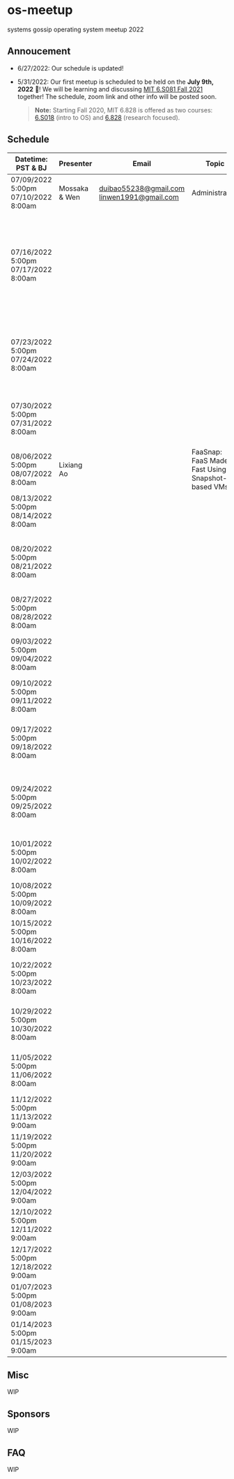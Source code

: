 # os-meetup
systems gossip operating system meetup 2022

## Annoucement
- 6/27/2022: Our schedule is updated! 
- 5/31/2022: Our first meetup is scheduled to be held on the **July 9th, 2022** 🎉! We will be learning and discussing [MIT 6.S081 Fall 2021](https://pdos.csail.mit.edu/6.828/2021/schedule.html) together! The schedule, zoom link and other info will be posted soon.
    
    > **Note:** Starting Fall 2020, MIT 6.828 is offered as two courses: [6.S018](https://pdos.csail.mit.edu/6.828/2021/schedule.html) (intro to OS) and [6.828](https://abelay.github.io/6828seminar/index.html) (research focused). 

## Schedule
| Datetime: PST & BJ | Presenter | Email | Topic | Material | Slides | Recording |
|------------------|-----------|-------|-------|----------|--------|-----------|
| 07/09/2022 5:00pm <br /> 07/10/2022 8:00am | Mossaka & Wen | duibao55238@gmail.com <br /> linwen1991@gmail.com | Administrative | Readings: [Chapter1](https://pdos.csail.mit.edu/6.S081/2021/xv6/book-riscv-rev2.pdf); <br /> Lecture: [Lec 1](https://www.youtube.com/watch?v=L6YqHxYHa7A) | TBD | TBD |
| 07/16/2022 5:00pm <br /> 07/17/2022 8:00am |  |  |  | Readings: [Chapter 2](https://pdos.csail.mit.edu/6.S081/2021/xv6/book-riscv-rev2.pdf) and <br /> xv6 code: [kernel/proc.h](https://github.com/mit-pdos/xv6-riscv/blob/riscv/kernel/proc.h), <br /> [kernel/defs.h](https://github.com/mit-pdos/xv6-riscv/blob/riscv/kernel/defs.h), [kernel/entry.S](https://github.com/mit-pdos/xv6-riscv/blob/riscv/kernel/entry.S), <br /> [kernel/main.c](https://github.com/mit-pdos/xv6-riscv/blob/riscv/kernel/main.c), [puser/initcode.S](https://github.com/mit-pdos/xv6-riscv/blob/riscv/user/initcode.S), <br /> [user/init.c](https://github.com/mit-pdos/xv6-riscv/blob/riscv/user/init.c), [skim kernel/proc.c](https://github.com/mit-pdos/xv6-riscv/blob/riscv/kernel/proc.c), <br /> [kernel/exec.c](https://github.com/mit-pdos/xv6-riscv/blob/riscv/kernel/exec.c); <br /> Lecture: [Lec 3](https://youtu.be/o44d---Dk4o) | TBD | TBD |
| 07/23/2022 5:00pm <br /> 07/24/2022 8:00am |  |  |  | Readings: [Chapter 3](https://pdos.csail.mit.edu/6.S081/2021/xv6/book-riscv-rev2.pdf) and <br /> [kernel/memlayout.h](https://github.com/mit-pdos/xv6-riscv/blob/riscv/kernel/memlayout.h), [kernel/vm.c](https://github.com/mit-pdos/xv6-riscv/blob/riscv/kernel/vm.c), <br /> [kernel/kalloc.c](https://github.com/mit-pdos/xv6-riscv/blob/riscv/kernel/kalloc.c), [kernel/riscv.h](https://github.com/mit-pdos/xv6-riscv/blob/riscv/kernel/riscv.h), <br /> and [kernel/exec.c](https://github.com/mit-pdos/xv6-riscv/blob/riscv/kernel/exec.c); <br /> Lecture: [Lec 4](https://youtu.be/f1Hpjty3TT8) | TBD | TBD |
| 07/30/2022 5:00pm <br /> 07/31/2022 8:00am |  |  |  | Readings: [Chapter 4 except 4.6](https://pdos.csail.mit.edu/6.S081/2021/xv6/book-riscv-rev2.pdf) and <br /> [kernel/riscv.h](https://github.com/mit-pdos/xv6-riscv/blob/riscv/kernel/riscv.h), [kernel/trampoline.S](https://github.com/mit-pdos/xv6-riscv/blob/riscv/kernel/trampoline.S), <br /> and [kernel/trap.c](https://github.com/mit-pdos/xv6-riscv/blob/riscv/kernel/trap.c); <br /> Lecture: [Lec 6](https://youtu.be/T26UuauaxWA) | TBD | TBD |
| 08/06/2022 5:00pm <br /> 08/07/2022 8:00am | Lixiang Ao |  | FaaSnap: FaaS Made Fast Using Snapshot-based VMs | [FaaSnap: FaaS Made Fast Using Snapshot-based VMs](https://dl.acm.org/doi/pdf/10.1145/3492321.3524270) | TBD | TBD |
| 08/13/2022 5:00pm <br /> 08/14/2022 8:00am |  |  |  | Readings: [Section 4.6](https://pdos.csail.mit.edu/6.S081/2021/xv6/book-riscv-rev2.pdf); <br /> Lecture: [Lec 7](https://youtu.be/KSYO-gTZo0A) | TBD | TBD |
| 08/20/2022 5:00pm <br /> 08/21/2022 8:00am |  |  |  | Readings: [Chapter 5](https://pdos.csail.mit.edu/6.S081/2021/xv6/book-riscv-rev2.pdf) <br /> and [kernel/kernelvec.S](https://github.com/mit-pdos/xv6-riscv/blob/riscv/kernel/kernelvec.S), [kernel/plic.c](https://github.com/mit-pdos/xv6-riscv/blob/riscv/kernel/plic.c), <br /> [kernel/console.c](https://github.com/mit-pdos/xv6-riscv/blob/riscv/kernel/console.c), [kernel/uart.c](https://github.com/mit-pdos/xv6-riscv/blob/riscv/kernel/uart.c), <br /> [kernel/printf.c](https://github.com/mit-pdos/xv6-riscv/blob/riscv/kernel/printf.c)| TBD | TBD |
| 08/27/2022 5:00pm <br /> 08/28/2022 8:00am |  |  |  | Readings:["Locking"](https://pdos.csail.mit.edu/6.S081/2021/xv6/book-riscv-rev2.pdf) with [kernel/spinlock.h](https://github.com/mit-pdos/xv6-riscv/blob/riscv/kernel/spinlock.h) and [kernel/spinlock.c](https://github.com/mit-pdos/xv6-riscv/blob/riscv/kernel/spinlock.c), <br /> Lecture: [Lec 10](https://youtu.be/NGXu3vN7yAk) | TBD | TBD |
| 09/03/2022 5:00pm <br /> 09/04/2022 8:00am |  |  |  | Readings:["Scheduling"](https://pdos.csail.mit.edu/6.S081/2021/slides/6s081-lec-threads.pdf) through Section 7.4, and [kernel/proc.c](https://github.com/mit-pdos/xv6-riscv/blob/riscv/kernel/proc.c), [kernel/swtch.S](https://github.com/mit-pdos/xv6-riscv/blob/riscv/kernel/swtch.S), Lecture: [Lec 11](https://www.youtube.com/watch?v=vsgrTHY5tkg) | TBD | TBD |
| 09/10/2022 5:00pm <br /> 09/11/2022 8:00am |  |  |  |  | TBD | TBD |
| 09/17/2022 5:00pm <br /> 09/18/2022 8:00am |  |  |  | Readings:remainder of ["Scheduling"](https://pdos.csail.mit.edu/6.S081/2021/xv6/book-riscv-rev2.pdf), and corresponding parts of [kernel/proc.c](https://github.com/mit-pdos/xv6-riscv/blob/riscv/kernel/proc.c), [kernel/sleeplock.c](https://github.com/mit-pdos/xv6-riscv/blob/riscv/kernel/sleeplock.c), Lecture: [Lec 12](https://youtu.be/gP67sJ4PTnc) | TBD | TBD |
| 09/24/2022 5:00pm <br /> 09/25/2022 8:00am |  |  |  | Readings:[kernel/bio.c](https://github.com/mit-pdos/xv6-riscv/blob/riscv/kernel/bio.c), [kernel/fs.c](https://github.com/mit-pdos/xv6-riscv/blob/riscv/kernel/fs.c), [kernel/sysfile.c](https://github.com/mit-pdos/xv6-riscv/blob/riscv/kernel/sysfile.c), [kernel/file.c](https://github.com/mit-pdos/xv6-riscv/blob/riscv/kernel/file.c) and ["File system"](https://pdos.csail.mit.edu/6.S081/2021/xv6/book-riscv-rev2.pdf) (except for the logging sections), Lecture: [Lec 14](https://youtu.be/ADzLv1nRtR8) | TBD | TBD |
| 10/01/2022 5:00pm <br /> 10/02/2022 8:00am |  |  |  | Readings:[kernel/log.c](https://github.com/mit-pdos/xv6-riscv/blob/riscv/kernel/log.c) and the logging sections of "File system", Lecture: [Lec 15](https://youtu.be/7Hk2dIorDkk) | TBD | TBD |
| 10/08/2022 5:00pm <br /> 10/09/2022 8:00am |  |  |  | Readings:[Journaling the Linux ext2fs Filesystem (1998)](https://pdos.csail.mit.edu/6.S081/2021/readings/journal-ext2fs.html), Lecture: [Lec 16](https://youtu.be/CmDcf6rjFb4) | TBD | TBD |
| 10/15/2022 5:00pm <br /> 10/16/2022 8:00am |  |  |  |  | TBD | TBD |
| 10/22/2022 5:00pm <br /> 10/23/2022 8:00am |  |  |  | Readings:[Virtual Memory Primitives for User Programs (1991)](https://pdos.csail.mit.edu/6.S081/2021/readings/appel-li.pdf), Lecture: [Lec 17](https://youtu.be/YNQghIvk0jc) | TBD | TBD |
| 10/29/2022 5:00pm <br /> 10/30/2022 8:00am |  |  |  | Readings:[The Performance of micro-Kernel-Based Systems (1997)](https://pdos.csail.mit.edu/6.S081/2021/readings/microkernel.pdf), Lecture: [Lec 18](https://youtu.be/dM9PLdaTpnA) | TBD | TBD |
| 11/05/2022 5:00pm <br /> 11/06/2022 8:00am |  |  |  | Readings:[Dune: Safe User-level Access to Privileged CPU Features (2012)](https://pdos.csail.mit.edu/6.S081/2021/readings/belay-dune.pdf), Lecture: [Lec 19](https://youtu.be/R8obXHAIPY0) | TBD | TBD |
| 11/12/2022 5:00pm <br /> 11/13/2022 9:00am |  |  |  | Readings:[the Biscuit paper (2018)](https://pdos.csail.mit.edu/6.S081/2021/readings/biscuit.pdf), Lecture: [Lec 20](https://youtu.be/AAtXWGwxI9k) | TBD | TBD |
| 11/19/2022 5:00pm <br /> 11/20/2022 9:00am |  |  |  |  | TBD | TBD |
| 12/03/2022 5:00pm <br /> 12/04/2022 9:00am |  |  |  | Readings:[Receive Livelock (1996)](https://pdos.csail.mit.edu/6.S081/2021/readings/mogul96usenix.pdf), Lecture: [Lec 21](https://youtu.be/Fcjychg4Tvk) | TBD | TBD |
| 12/10/2022 5:00pm <br /> 12/11/2022 9:00am |  |  |  | Readings:[Meltdown (2018)](https://pdos.csail.mit.edu/6.S081/2021/readings/meltdown.pdf), Lecture: [Lec 22](https://youtu.be/WpKVr3p5rjE) | TBD | TBD |
| 12/17/2022 5:00pm <br /> 12/18/2022 9:00am |  |  |  |  | TBD | TBD |
| 01/07/2023 5:00pm <br /> 01/08/2023 9:00am |  |  |  | Readings:[RCU paper (2013)](https://pdos.csail.mit.edu/6.S081/2021/readings/rcu-decade-later.pdf), Lecture: [Lec 23](https://youtu.be/KUwyCGMTeq8) | TBD | TBD |
| 01/14/2023 5:00pm <br /> 01/15/2023 9:00am |  |  |  | Readings:[NASA CALIPSO paper (2006)](https://pdos.csail.mit.edu/6.S081/2021/readings/nasa-calipso-radiation.pdf) for background | TBD | TBD |

## Misc
WIP

## Sponsors
WIP

## FAQ
WIP